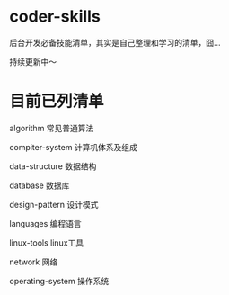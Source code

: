 coder-skills
======

后台开发必备技能清单，其实是自己整理和学习的清单，囧...

持续更新中～


目前已列清单
======

algorithm 常见普通算法

compiter-system 计算机体系及组成

data-structure 数据结构

database 数据库

design-pattern 设计模式

languages 编程语言

linux-tools linux工具

network 网络

operating-system 操作系统
